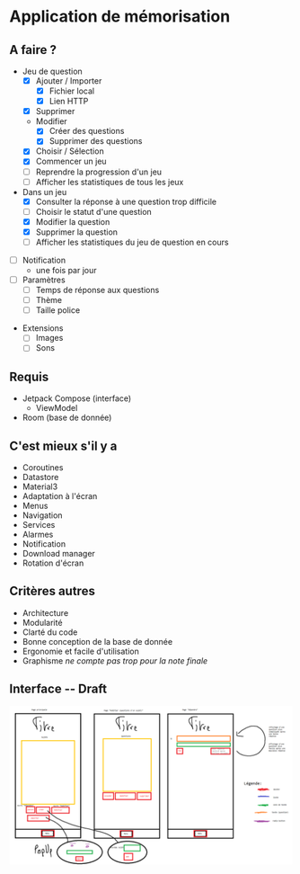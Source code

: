 # Application de mémorisation

## A faire ?

- Jeu de question
  - [x] Ajouter / Importer
    - [x] Fichier local
    - [x] Lien HTTP
  - [x] Supprimer
  - Modifier
    - [x] Créer des questions
    - [x] Supprimer des questions
  - [x] Choisir / Sélection
  - [x] Commencer un jeu
  - [ ] Reprendre la progression d'un jeu
  - [ ] Afficher les statistiques de tous les jeux
- Dans un jeu
  - [x] Consulter la réponse à une question trop difficile
  - [ ] Choisir le statut d'une question
  - [x] Modifier la question
  - [x] Supprimer la question
  - [ ] Afficher les statistiques du jeu de question en cours
- [ ] Notification
  - une fois par jour
- [ ] Paramètres
  - [ ] Temps de réponse aux questions
  - [ ] Thème
  - [ ] Taille police
- Extensions
  - [ ] Images
  - [ ] Sons

## Requis

- Jetpack Compose (interface)
  - ViewModel
- Room (base de donnée)

## C'est mieux s'il y a

- Coroutines
- Datastore
- Material3
- Adaptation à l'écran
- Menus
- Navigation
- Services
- Alarmes
- Notification
- Download manager
- Rotation d'écran

## Critères autres

- Architecture
- Modularité
- Clarté du code
- Bonne conception de la base de donnée
- Ergonomie et facile d'utilisation
- Graphisme _ne compte pas trop pour la note finale_

## Interface -- Draft

![](ecrans_activity.png)
